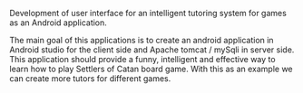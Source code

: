 Development of user interface for an intelligent tutoring system for games as an Android application.

  The main goal of this applications is to create an android application in
Android studio for the client side and Apache tomcat / mySqli in server side.
This application should provide a funny, intelligent and effective way to learn
how to play Settlers of Catan board game. With this as an example we can
create more tutors for different games.
